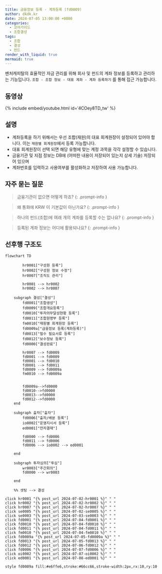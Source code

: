 ```yaml
---
title: 금융정보 등록 - 계좌등록 (fd0009)
author: dkdk.kr
date: 2024-07-05 13:00:00 +0800
categories:
  - 코어가이드
  - 조합결성
tags:
  - 조합
  - 결성
  - 펀드
render_with_liquid: true
mermaid: true
---
```

벤처캐피탈의 효율적인 자금 관리를 위해 회사 및 펀드의 계좌 정보를 등록하고 관리하는 기능입니다. `조합 - 조합 정보 - 대표 계좌 - 계좌 등록하기` 를 통해 접근 가능합니다.

## 동영상

{% include embed/youtube.html id='4COey8TD_tw' %}

## 설명

- 계좌등록을 하기 위해서는 우선 조합(재원)의 대표 회계원장이 설정되어 있어야 합니다. 이는 `재원별 회계원장`에서 등록 가능합니다.
- 대표 회계원장이 선택 되면 해당 유형에 맞는 계정 과목을 각각 설정할 수 있습니다.
- 금융기관 및 지점 정보는 DB에 (어떠한 내용이 저장되어 있는지 상세 기술) 저장되어 있으며
- 계좌번호를 입력하고 사용여부를 활성화하고 저장하여 사용 가능합니다.
	
## 자주 묻는 질문

> 금융기관이 없으면 어떻게 하죠?
{: .prompt-info }

> 왜 통화에 KRW 이 기본값이 아닌가요?
{: .prompt-info }

> 하나의 펀드(조합)에 여래 개의 계좌를 등록할 수는 없나요?
{: .prompt-info }

> 등록된 계좌 정보는 어디에 활용되나요?
{: .prompt-info }




## 선후행 구조도

```mermaid
flowchart TD

        hr0001["구성원 등록"]
        hr0002["구성원 정보 수정"]
        hr0007["조직도 관리"]

        hr0001 --> hr0002
        hr0002 --> hr0007

    subgraph 결성["결성"]
        fd0001["조합생성"]
        fd0009["조합개요등록"]
        fd0010["투자의무달성현황 등록"]
        fd0011["조합원명부 등록"]
        fm0010["재원별 회계원장 등록"]
        fd0009a["금융정보 등록(계좌등록)"]
        fd0013["필수 필요서류 등록"]
        fd0012["보수정보 등록"]
        fd0000["결성완료"]

        hr0007 --> fd0009
        fd0001 --> fd0009
        fd0001 --> fd0010
        fd0001 --> fd0011 
        fd0009 --> fd0009a 
        fm0010 --> fd0009a


        fd0009a-->fd0000
        fd0010-->fd0000
        fd0013-->fd0000
        fd0012-->fd0000
    end

    subgraph 출자["출자"]
        fd0006["출자/배분 등록"]
        io0002["운영지시서 등록"]
        ed0001["전자결재"]

        fd0000 --> fd0006
        fd0011 --> fd0006
        fd0006 --> io0002 --> ed0001

    end

    subgraph 투자심의["투심"]
        wr0003["주간회의"]
        fd0000 --> wr0003

    end

    %% 셋팅 --> 결성
    
click hr0001 "{% post_url 2024-07-02-hr0001 %}" " "
click hr0002 "{% post_url 2024-07-02-hr0002 %}" " "
click hr0007 "{% post_url 2024-07-02-hr0007 %}" " "
click se0005 "{% post_url 2024-07-02-se0005 %}" " "
click se0003 "{% post_url 2024-07-03-se0003 %}" " "
click fd0001 "{% post_url 2024-07-04-fd0001 %}" " "
click fd0010 "{% post_url 2024-07-04-fd0010 %}" " "
click fd0011 "{% post_url 2024-07-04-fd0011 %}" " "
click fm0010 "{% post_url 2024-07-04-fm0010 %}" " "
click fd0009a "{% post_url 2024-07-05-fd0009a %}" " "
click fd0013 "{% post_url 2024-07-05-fd0013 %}" " "
click fd0012 "{% post_url 2024-07-06-fd0012 %}" " "
click fd0006 "{% post_url 2024-07-07-fd0006 %}" " "
click oi0002 "{% post_url 2024-07-07-oi0002 %}" " "
click ed0001 "{% post_url 2024-07-08-ed0001 %}" " "

style fd0009a fill:#e6ffe6,stroke:#66cc66,stroke-width:2px,rx:10,ry:10
```
